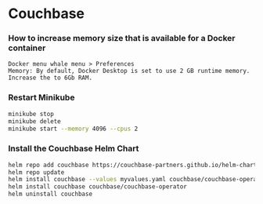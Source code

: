 # Couchbase
### How to increase memory size that is available for a Docker container
```text
Docker menu whale menu > Preferences
Memory: By default, Docker Desktop is set to use 2 GB runtime memory. Increase the to 6Gb RAM.
```
### Restart Minikube
```bash
minikube stop
minikube delete
minikube start --memory 4096 --cpus 2
```
### Install the Couchbase Helm Chart
```bash
helm repo add couchbase https://couchbase-partners.github.io/helm-charts/
helm repo update
helm install couchbase --values myvalues.yaml couchbase/couchbase-operator
helm install couchbase couchbase/couchbase-operator
helm uninstall couchbase
```

